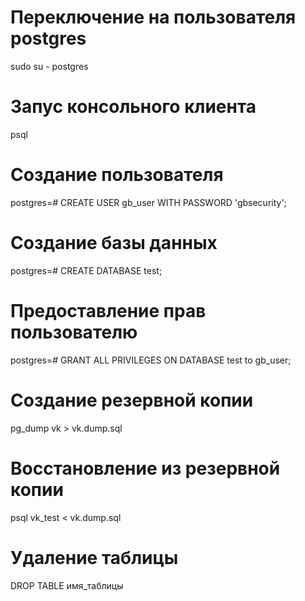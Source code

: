 # Переключение на пользователя postgres
sudo su - postgres

# Запус консольного клиента 
psql

# Создание пользователя
postgres=# CREATE USER gb_user WITH PASSWORD 'gbsecurity';

# Создание базы данных
postgres=# CREATE DATABASE test;

# Предоставление прав пользователю
postgres=# GRANT ALL PRIVILEGES ON DATABASE test to gb_user;

# Создание резервной копии
pg_dump vk > vk.dump.sql

# Восстановление из резервной копии
psql vk_test < vk.dump.sql

# Удаление таблицы
DROP TABLE имя_таблицы